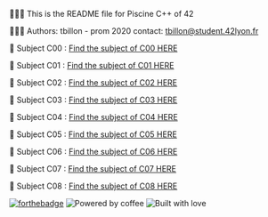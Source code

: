 👨🏻‍💻 This is the README file for Piscine C++ of 42

👨🏼‍🎓 Authors: tbillon - prom 2020 contact: tbillon@student.42lyon.fr

📒 Subject C00 : [Find the subject of C00 HERE](https://cdn.intra.42.fr/pdf/pdf/35184/fr.subject.pdf)

📒 Subject C01 : [Find the subject of C01 HERE](https://cdn.intra.42.fr/pdf/pdf/39429/en.subject.pdf)

📒 Subject C02 : [Find the subject of C02 HERE](https://cdn.intra.42.fr/pdf/pdf/39448/fr.subject.pdf)

📒 Subject C03 : [Find the subject of C03 HERE](https://cdn.intra.42.fr/pdf/pdf/39433/en.subject.pdf)

📒 Subject C04 : [Find the subject of C04 HERE](https://cdn.intra.42.fr/pdf/pdf/39464/en.subject.pdf)

📒 Subject C05 : [Find the subject of C05 HERE](https://cdn.intra.42.fr/pdf/pdf/39437/fr.subject.pdf)

📒 Subject C06 : [Find the subject of C06 HERE](https://cdn.intra.42.fr/pdf/pdf/39423/fr.subject.pdf)

📒 Subject C07 : [Find the subject of C07 HERE](https://cdn.intra.42.fr/pdf/pdf/39434/en.subject.pdf)

📒 Subject C08 : [Find the subject of C08 HERE](https://cdn.intra.42.fr/pdf/pdf/39465/en.subject.pdf)

[![forthebadge](https://forthebadge.com/images/badges/made-with-c-plus-plus.svg)](https://forthebadge.com) ![Powered by coffee](https://forthebadge.com/images/badges/powered-by-coffee.svg) ![Built with love](https://forthebadge.com/images/badges/built-with-love.svg)
